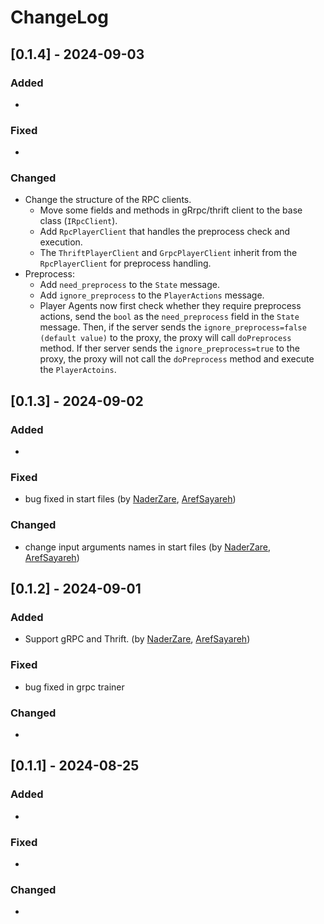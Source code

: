 # ChangeLog

## [0.1.4] - 2024-09-03

### Added
-

### Fixed
- 

### Changed
- Change the structure of the RPC clients.
    - Move some fields and methods in gRrpc/thrift client to the base class (```IRpcClient```).
    - Add ```RpcPlayerClient``` that handles the preprocess check and execution.
    - The ```ThriftPlayerClient``` and ```GrpcPlayerClient```  inherit from the ```RpcPlayerClient``` for preprocess handling.
- Preprocess:
    - Add ```need_preprocess``` to the ```State``` message.
    - Add ```ignore_preprocess``` to the ```PlayerActions``` message.
    - Player Agents now first check whether they require preprocess actions, send the ```bool``` as the ```need_preprocess``` field in the ```State``` message. Then, if the server sends the ```ignore_preprocess=false (default value)``` to the proxy, the proxy will call ```doPreprocess``` method. If ther server sends the ```ignore_preprocess=true``` to the proxy, the proxy will not call the ```doPreprocess``` method and execute the ```PlayerActoins```.


## [0.1.3] - 2024-09-02

### Added
- 

### Fixed
- bug fixed in start files (by [NaderZare](https://github.com/naderzare), [ArefSayareh](https://github.com/Arefsa78))

### Changed
- change input arguments names in start files (by [NaderZare](https://github.com/naderzare), [ArefSayareh](https://github.com/Arefsa78))


## [0.1.2] - 2024-09-01

### Added
- Support gRPC and Thrift. (by [NaderZare](https://github.com/naderzare), [ArefSayareh](https://github.com/Arefsa78))

### Fixed
- bug fixed in grpc trainer

### Changed
- 

## [0.1.1] - 2024-08-25

### Added
-

### Fixed
-

### Changed
-
